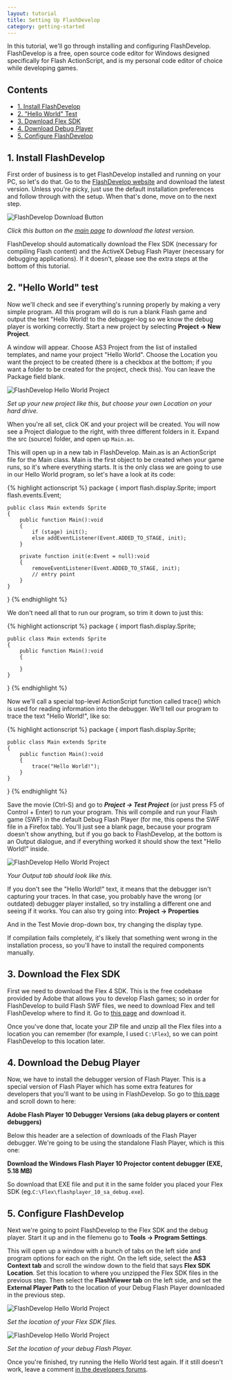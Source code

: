 ```yaml
---
layout: tutorial
title: Setting Up FlashDevelop
category: getting-started
---
```


In this tutorial, we'll go through installing and configuring FlashDevelop. FlashDevelop is a free, open source code editor for Windows designed specifically for Flash ActionScript, and is my personal code editor of choice while developing games.

## Contents

<ul class="nav nav-pills nav-stacked">
	<li><a href="#install-flashdevelop">1. Install FlashDevelop</a></li>
	<li><a href="#hello-world">2. "Hello World" Test</a></li>
	<li><a href="#download-flex">3. Download Flex SDK</a></li>
	<li><a href="#download-debug">4. Download Debug Player</a></li>
	<li><a href="#configure-flashdevelop">5. Configure FlashDevelop</a></li>
	
</ul>

<h2 id="install-flashdevelop">1. Install FlashDevelop</h2>


First order of business is to get FlashDevelop installed and running on your PC, so let's do that. Go to the [FlashDevelop website][1] and download the latest version. Unless you're picky, just use the default installation preferences and follow through with the setup. When that's done, move on to the next step.

<div class="text-center">
<img src="{{ site.url }}/assets/flashdevelop-download-button.png" title="FlashDevelop Download Button" class="img-polaroid">
<p><em>Click this button on the <a href="http://www.flashdevelop.org/">main page</a> to download the latest version.</em></p>
</div>

FlashDevelop should automatically download the Flex SDK (necessary for compiling Flash content) and the ActiveX Debug Flash Player (necessary for debugging applications). If it doesn't, please see the extra steps at the bottom of this tutorial.

<h2 id="hello-world">2. "Hello World" test</h2>

Now we'll check and see if everything's running properly by making a very simple program. All this program will do is run a blank Flash game and output the text "Hello World! to the debugger-log so we know the debug player is working correctly. Start a new project by selecting **Project &rarr; New Project**.

A window will appear. Choose AS3 Project from the list of installed templates, and name your project "Hello World". Choose the Location you want the project to be created (there is a checkbox at the bottom; if you want a folder to be created for the project, check this). You can leave the Package field blank.

<div class="text-center">
<img src="{{ site.url }}/assets/flashdevelop-hello-world-project.png" title="FlashDevelop Hello World Project" class="img-polaroid">
<p><em>Set up your new project like this, but choose your own Location on your hard drive.</em></p>
</div>

When you're all set, click OK and your project will be created. You will now see a Project dialogue to the right, with three different folders in it. Expand the src (source) folder, and open up `Main.as`.

This will open up in a new tab in FlashDevelop. Main.as is an ActionScript file for the Main class. Main is the first object to be created when your game runs, so it's where everything starts. It is the only class we are going to use in our Hello World program, so let's have a look at its code:

{% highlight actionscript %}
package
{
	import flash.display.Sprite;
	import flash.events.Event;

	public class Main extends Sprite
	{
		public function Main():void
		{
			if (stage) init();
			else addEventListener(Event.ADDED_TO_STAGE, init);
		}

		private function init(e:Event = null):void
		{
			removeEventListener(Event.ADDED_TO_STAGE, init);
			// entry point
		}
	}
}
{% endhighlight %}

We don't need all that to run our program, so trim it down to just this:

{% highlight actionscript %}
package
{
	import flash.display.Sprite;

	public class Main extends Sprite
	{
		public function Main():void
		{

		}
	}
}
{% endhighlight %}

Now we'll call a special top-level ActionScript function called trace() which is used for reading information into the debugger. We'll tell our program to trace the text "Hello World!", like so:

{% highlight actionscript %}
package
{
	import flash.display.Sprite;

	public class Main extends Sprite
	{
		public function Main():void
		{
			trace("Hello World!");
		}
	}
}
{% endhighlight %}

Save the movie (Ctrl-S) and go to ***Project -> Test Project*** (or just press F5 of Control + Enter) to run your program. This will compile and run your Flash game (SWF) in the default Debug Flash Player (for me, this opens the SWF file in a Firefox tab). You'll just see a blank page, because your program doesn't show anything, but if you go back to FlashDevelop, at the bottom is an Output dialogue, and if everything worked it should show the text "Hello World!" inside.

<div class="text-center">
<img src="{{ site.url }}/assets/hello-world-output.png" title="FlashDevelop Hello World Project" class="img-polaroid">
<p><em>Your Output tab should look like this.</em></p>
</div>

If you don't see the "Hello World!" text, it means that the debugger isn't capturing your traces. In that case, you probably have the wrong (or outdated) debugger player installed, so try installing a different one and seeing if it works. You can also try going into: **Project &rarr; Properties**

And in the Test Movie drop-down box, try changing the display type.

<p class="alert alert-warning">If compilation fails completely, it's likely that something went wrong in the installation process, so you'll have to install the required components manually.</p>


<h2 id="download-flex">3. Download the Flex SDK</h2>

First we need to download the Flex 4 SDK. This is the free codebase provided by Adobe that allows you to develop Flash games; so in order for FlashDevelop to build Flash SWF files, we need to download Flex and tell FlashDevelop where to find it. Go to [this page][3] and download it.

Once you've done that, locate your ZIP file and unzip all the Flex files into a location you can remember (for example, I used `C:\Flex`), so we can point FlashDevelop to this location later.

<h2 id="download-debug">4. Download the Debug Player</h2>

Now, we have to install the debugger version of Flash Player. This is a special version of Flash Player which has some extra features for developers that you'll want to be using in FlashDevelop. So go to [this page][4] and scroll down to here:

**Adobe Flash Player 10 Debugger Versions (aka debug players or content debuggers)**

Below this header are a selection of downloads of the Flash Player debugger. We're going to be using the standalone Flash Player, which is this one:

**Download the Windows Flash Player 10 Projector content debugger (EXE, 5.18 MB)**

So download that EXE file and put it in the same folder you placed your Flex SDK (eg.`C:\Flex\flashplayer_10_sa_debug.exe`).

<h2 id="configure-flashdevelop">5. Configure FlashDevelop</h2>

Next we're going to point FlashDevelop to the Flex SDK and the debug player. Start it up and in the filemenu go to **Tools &rarr; Program Settings**.

This will open up a window with a bunch of tabs on the left side and program options for each on the right. On the left side, select the **AS3 Context tab** and scroll the window down to the field that says **Flex SDK Location**. Set this location to where you unzipped the Flex SDK files in the previous step. Then select the **FlashViewer tab** on the left side, and set the **External Player Path** to the location of your Debug Flash Player downloaded in the previous step.

<div class="text-center">
<img src="{{ site.url }}/assets/flashdevelop-sdk-location.png" title="FlashDevelop Hello World Project" class="img-polaroid">
<p><em>Set the location of your Flex SDK files.</em></p>
</div>

<div class="text-center">
<img src="{{ site.url }}/assets/flashdevelop-flash-viewer.png" title="FlashDevelop Hello World Project" class="img-polaroid">
<p><em>Set the location of your debug Flash Player.</em></p>
</div>

Once you're finished, try running the Hello World test again. If it still doesn't work, leave a comment [in the developers forums](http://developers.useflashpunk.net).

  [1]: http://www.flashdevelop.org/
  [3]: http://www.adobe.com/devnet/flex/flex-sdk-download.html
  [4]: http://www.adobe.com/support/flashplayer/downloads.html